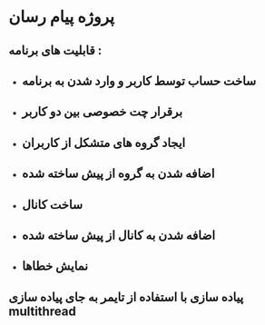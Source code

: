 # پروژه پیام رسان
## قابلیت های برنامه :
* ## ساخت حساب توسط کاربر و وارد شدن به برنامه
* ## برقرار چت خصوصی بین دو کاربر
* ## ایجاد گروه های متشکل از کاربران
* ## اضافه شدن به گروه از پیش ساخته شده
* ## ساخت کانال
* ## اضافه شدن به کانال از پیش ساخته شده
* ## نمایش خطاها
## پیاده سازی با استفاده از تایمر به جای پیاده سازی multithread
